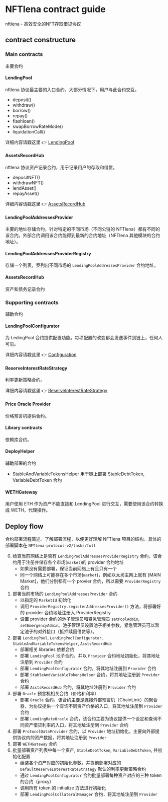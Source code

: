 # NFTlena contract guide
nftlena - 高效安全的NFT存取借贷协议


## contract constructure

### Main contracts

主要合约

#### LendingPool

nftlena 协议最主要的入口合约，大部分情况下，用户与此合约交互。

- deposit()
- withdraw()
- borrow()
- repay()
- flashloan()
- swapBorrowRateMode()
- liquidationCall()

详细内容请戳这里 :point_right: [LendingPool](./6-LendingPool.md)

#### AssetsRecordHub

nftlena 协议资产记录合约，用于记录用户的存取和借贷。

- depositNFT()
- withdrawNFT()
- lendAsset()
- repayAsset()


详细内容请戳这里 :point_right: [AssetsRecordHub](./7-AssetsRecordHub.md)

#### LendingPoolAddressesProvider

主要的地址存储合约，针对特定的不同市场（不同公链的 NFTlena）都有不同的该合约。外部合约调用该合约能得到最新的合约地址（NFTlena 其他模块的合约地址）。

#### LendingPoolAddressesProviderRegistry

存储一个列表，罗列出不同市场的 `LendingPoolAddressesProvider` 合约地址。

#### AssetsRecordHub

资产和债务记录合约


### Supporting contracts

辅助合约


#### LendingPoolConfigurator

为 LedingPool 合约提供配置功能。每项配置的改变都会发送事件到链上，任何人可见。

详细内容请戳这里 :point_right: [Configuration](./2-Configuration.md)

#### ReserveInterestRateStrategy

利率更新策略合约。

详细内容请戳这里 :point_right: [ReserveInterestRateStrategy](./7-DefaultReserveInterestRateStrategy.md)

#### Price Oracle Provider

价格预言机提供合约。

#### Library contracts

依赖库合约。

#### DeployHelper

辅助部署的合约

- StableAndVariableTokensHelper 用于链上部署 StableDebtToken, VariableDebtToken 合约

#### WETHGateway

用户使用 ETH 作为资产不能直接和 LendingPool 进行交互，需要使用该合约转换成 WETH，代理操作。


## Deploy flow

合约部署流程简述。了解部署流程，以便更好理解 NFTlena 项目的结构。具体的部署脚本在 `NFTlena-protocol-v2/tasks/full`

0. 检查当前网络上是否有 `LendingPoolAddressesProviderRegistry` 合约，该合约用于注册并储存各个市场(`market`)的 provider 合约地址
   - 如果没有需要部署，保证当前网络上有且只有一个
   - 同一个网络上可能存在多个市场(`market`)，例如以太坊主网上就有 [MAIN Market]，他们分别都有一个 provier 合约，所以需要 `ProviderRegistry` 合约
1. 部署当前市场的 `LendingPoolAddressesProvider` 合约
   - 以指定的 `MarketId` 初始化
   - 调用 `ProviderRegistry.registerAddressesProvider()` 方法，将部署好的 provider 合约地址注册入 ProviderRegistry
   - 设置 provider 合约的池子管理员和紧急管理员 `setPoolAdmin`, `setEmergencyAdmin`。池子管理员设置池子相关参数，紧急管理员可以暂定池子的对外接口（抵押赎回借贷等）。
2. 部署 `LendingPool`, `LendingPoolConfigurator`, `StableAndVariableTokensHelper`, `AsstsRecordHub`
   - 部署相关 libraries 依赖合约
   - 部署 `LendingPool` 池子合约，并以 `Provider` 合约地址初始化，将其地址注册到 `Provider` 合约
   - 部署 `LendingPoolConfigurator` 合约，将其地址注册到 `Provider` 合约
   - 部署 `StableAndVariableTokensHelper` 合约，将其地址注册到 `Provider` 合约
   - 部署 `AsstsRecordHub` 合约，将其地址注册到 `Provider` 合约
3. 部署 `Oracle` 预言机相关合约（价格和利率）
   - 部署 `Oracle` 合约，该合约主要是连接外部预言机（ChainLink）的聚合器，为协议提供一个查询不同资产价格的入口，将其地址注册到 `Provider` 合约
   - 部署 `LendingRateOracle` 合约，该合约主要为协议提供一个设定和查询不同资产借贷利率的入口，将其地址注册到 `Provider` 合约
4. 部署 `ProtocolDataProvider` 合约，以 `Provider` 地址初始化，主要向外部提供协议内的资产数据，将其地址注册到 `Provider`
5. 部署 `WETHGateway` 合约
6. 批量部署资产列表中每一个资产, `StableDebtToken`, `VariableDebtToken`, 并初始化配置
   - 组装各个资产对应的初始化参数，并提前部署对应的 `DefaultReserveInterestRateStrategy` 默认的利率更新策略合约
   - 通过 `LendingPoolConfigurator` 合约批量部署每种资产对应的三种 token 的合约（proxy）
   - 调用所有 token 的 initialize 方法进行初始化
   - 部署 `LendingPoolCollateralManager` 合约，将其地址注册到 `Provider`
